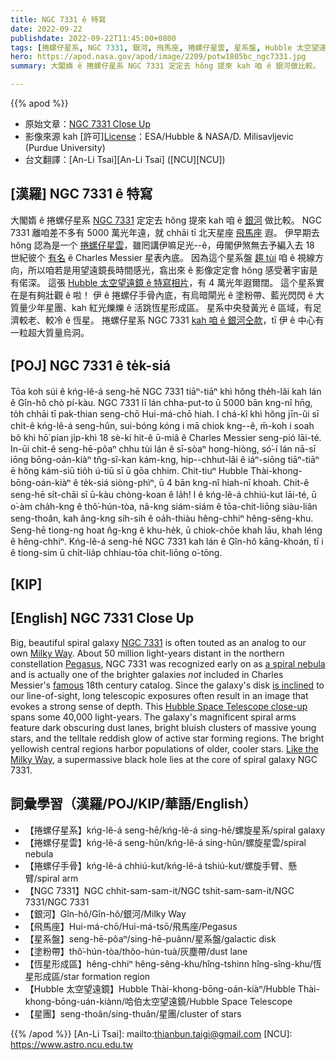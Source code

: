 ```yaml
---
title: NGC 7331 ê 特寫
date: 2022-09-22
publishdate: 2022-09-22T11:45:00+0800
tags: [捲螺仔星系, NGC 7331, 銀河, 飛馬座, 捲螺仔星雲, 星系盤, Hubble 太空望遠鏡, 捲螺仔手骨, 塗粉帶, 恆星形成區, 超大質量烏洞, 星團]
hero: https://apod.nasa.gov/apod/image/2209/potw1805bc_ngc7331.jpg
summary: 大閣媠 ê 捲螺仔星系 NGC 7331 定定去 hŏng 提來 kah 咱 ê 銀河做比較。

---
```


{{% apod %}}

- 原始文章：[NGC 7331 Close Up](https://apod.nasa.gov/apod/ap220922.html)
- 影像來源 kah [許可][License](https://creativecommons.org/licenses/by/4.0/)：ESA/Hubble & NASA/D. Milisavljevic (Purdue University)
- 台文翻譯：[An-Li Tsai][An-Li Tsai] ([NCU][NCU])

## [漢羅] NGC 7331 ê 特寫

大閣媠 ê 捲螺仔星系 [NGC 7331][NGC 7331] 定定去 hŏng 提來 kah 咱 ê [銀河][Milky Way] 做比較。
NGC 7331 離咱差不多有 5000 萬光年遠，就 chhāi tī 北天星座 [飛馬座][Pegasus] 遐。
伊早期去 hŏng 認為是一个 [捲螺仔星雲][a spiral nebula]，雖罔講伊嘛足光--ê，毋閣伊煞無去予編入去 18 世紀彼个 [有名][famous] ê Charles Messier 星表內底。
因為這个星系盤 [趨 tùi][is inclined] 咱 ê 視線方向，所以咱若是用望遠鏡長時間感光，翕出來 ê 影像定定會 hŏng 感受著宇宙是有偌深。
這張 [Hubble 太空望遠鏡 ê 特寫相片][Hubble Space Telescope close-up]，有 4 萬光年遐爾闊。
這个星系實在是有夠壯觀 ê 啦！
伊 ê 捲螺仔手骨內底，有烏暗閘光 ê 塗粉帶、藍光閃閃 ê 大質量少年星團、kah 紅光爍爍 ê 活跳恆星形成區。
星系中央發黃光 ê 區域，有足濟較老、較冷 ê 恆星。
捲螺仔星系 NGC 7331 [kah 咱 ê 銀河仝款][Like the Milky Way]，tī 伊 ê 中心有一粒超大質量烏洞。

## [POJ] NGC 7331 ê te̍k-siá
Tōa koh súi ê kńg-lê-á seng-hē NGC 7331 tiāⁿ-tiāⁿ khì hŏng the̍h-lâi kah lán ê Gîn-hô chò pí-kàu.
NGC 7331 lī lán chha-put-to ū 5000 bān kng-nî hn̄g, to̍h chhāi tī pak-thian seng-chō Hui-má-chō hiah.
I chá-kî khì hŏng jīn-ûi sī chi̍t-ê kńg-lê-á seng-hûn, sui-bóng kóng i mā chiok kng--ê, m̄-koh i soah bô khì hō͘ pian ji̍p-khì 18 sè-kí hit-ê ū-miâ ê Charles Messier seng-pió lāi-té.
In-ūi chit-ê seng-hē-pôaⁿ chhu tùi lán ê sī-sòaⁿ hong-hiòng, só͘-í lán nā-sī iōng bōng-oán-kiàⁿ tn̂g-sî-kan kám-kng, hip--chhut-lâi ê iáⁿ-siōng tiāⁿ-tiāⁿ ē hŏng kám-siū tio̍h ú-tiū sī ū gōa chhim.
Chit-tiuⁿ Hubble Thài-khong-bōng-oán-kiàⁿ ê te̍k-siá siòng-phìⁿ, ū 4 bān kng-nî hiah-nī khoah.
Chit-ê seng-hē si̍t-chāi sī ū-kàu chòng-koan ê la̍h!
I ê kńg-lê-á chhiú-kut lāi-té, ū o͘-àm cha̍h-kng ê thô͘-hún-tòa, nâ-kng siám-siám ê tōa-chit-liōng siàu-liân seng-thoân, kah âng-kng sih-sih ê oa̍h-thiàu hêng-chhiⁿ hêng-sêng-khu.
Seng-hē tiong-ng hoat n̂g-kng ê khu-he̍k, ū chiok-chōe khah lāu, khah léng ê hêng-chhiⁿ.
Kńg-lê-á seng-hē NGC 7331 kah lán ê Gîn-hô kāng-khoán, tī i ê tiong-sim ū chi̍t-lia̍p chhiau-tōa chit-liōng o͘-tōng.


## [KIP]

## [English] NGC 7331 Close Up
Big, beautiful spiral galaxy [NGC 7331][NGC 7331] is often touted as an analog to our own [Milky Way][Milky Way].
About 50 million light-years distant in the northern constellation [Pegasus][Pegasus], NGC 7331 was recognized early on as [a spiral nebula][a spiral nebula] and is actually one of the brighter galaxies _not_ included in Charles Messier's [famous][famous] 18th century catalog.
Since the galaxy's disk [is inclined][is inclined] to our line-of-sight, long telescopic exposures often result in an image that evokes a strong sense of depth.
This [Hubble Space Telescope close-up][Hubble Space Telescope close-up] spans some 40,000 light-years.
The galaxy's magnificent spiral arms feature dark obscuring dust lanes, bright bluish clusters of massive young stars, and the telltale reddish glow of active star forming regions.
The bright yellowish central regions harbor populations of older, cooler stars.
[Like the Milky Way][Like the Milky Way], a supermassive black hole lies at the core of spiral galaxy NGC 7331.


## 詞彙學習（漢羅/POJ/KIP/華語/English）
- 【捲螺仔星系】kńg-lê-á seng-hē/kńg-lê-á sing-hē/螺旋星系/spiral galaxy
- 【捲螺仔星雲】kńg-lê-á seng-hûn/kńg-lê-á sing-hûn/螺旋星雲/spiral nebula
- 【捲螺仔手骨】kńg-lê-á chhiú-kut/kńg-lê-á tshiú-kut/螺旋手臂、懸臂/spiral arm
- 【NGC 7331】NGC chhit-sam-sam-it/NGC tshit-sam-sam-it/NGC 7331/NGC 7331
- 【銀河】Gîn-hô/Gîn-hô/銀河/Milky Way
- 【飛馬座】Hui-má-chō/Hui-má-tsō/飛馬座/Pegasus
- 【星系盤】seng-hē-pôaⁿ/sing-hē-puânn/星系盤/galactic disk
- 【塗粉帶】thô͘-hún-tòa/thôo-hún-tuà/灰塵帶/dust lane
- 【恆星形成區】hêng-chhiⁿ hêng-sêng-khu/hîng-tshinn hîng-sîng-khu/恆星形成區/star formation region
- 【Hubble 太空望遠鏡】Hubble Thài-khong-bōng-oán-kiàⁿ/Hubble Thài-khong-bōng-uán-kiànn/哈伯太空望遠鏡/Hubble Space Telescope
- 【星團】seng-thoân/sing-thuân/星團/cluster of stars


{{% /apod %}}
[An-Li Tsai]: mailto:thianbun.taigi@gmail.com
[NCU]: https://www.astro.ncu.edu.tw

[copyright]: https://apod.nasa.gov/apod/fap/lib/about_apod.html#srapply

[NGC 7331]:http://messier.seds.org/xtra/ngc/n7331.html
[Milky Way]:https://apod.nasa.gov/apod/ap080606.html
[Pegasus]:http://hawastsoc.org/deepsky/peg/index.html
[a spiral nebula]:http://www.messier.seds.org/xtra/Bios/rosse.html
[famous]:http://messier.seds.org/xtra/history/m-cat.html
[is inclined]:https://apod.nasa.gov/apod/ap040701.html
[Hubble Space Telescope close-up]:http://spacetelescope.org/images/potw1805a/
[Like the Milky Way]:https://svs.gsfc.nasa.gov/11149
